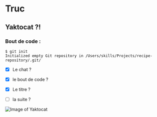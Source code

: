 # Truc
## Yaktocat ?! 
### Bout de code :
```
$ git init
Initialized empty Git repository in /Users/skills/Projects/recipe-repository/.git/
```

- [x] Le chat ?
- [x] le bout de code ?
- [x] Le titre ?
- [ ] la suite ?


![Image of Yaktocat](https://octodex.github.com/images/yaktocat.png)

